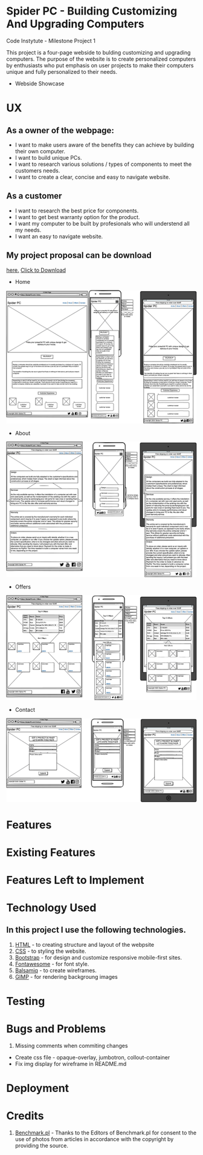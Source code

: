 # Spider PC - Building Customizing And Upgrading Computers

Code Instytute - Milestone Project 1

This project is a four-page webside to bulding customizing and upgrading computers. The purpose of the website is to create personalized computers by enthusiasts who put emphasis on user projects to make their computers unique and fully personalized to their needs.

+ Webside Showcase

# UX

## As a owner of the webpage:

+ I want to make users aware of the benefits they can achieve by building their own computer.
+ I want to build unique PCs.
+ I want to research various solutions / types of components to meet the customers needs.
+ I want to create a clear, concise and easy to navigate website.

## As a customer

+ I want to research the best price for components.
+ I want to get best warranty option for the product.
+ I want my computer to be built by profesionals who will understend all my needs.
+ I want an easy to navigate website.

## My project proposal can be download 
[here.](https://c86735f1-c044-4081-b870-fcb94f6ff86b.ws-eu01.gitpod.io/files/download/?id=36988fa9-edcb-4057-907c-d1fdc3ab5572)
<a href="https://c86735f1-c044-4081-b870-fcb94f6ff86b.ws-eu01.gitpod.io/files/download/?id=b6abc7b9-add2-4a51-925a-c385c441f6f6" download>Click to Download</a>

+ Home
<img src="readme/wireframe/Home.png">

+ About
<img src="readme/wireframe/About.png">

+ Offers
<img src="readme/wireframe/Offers.png">

+ Contact
<img src="readme/wireframe/Contact.png">


# Features

# Existing Features

# Features Left to Implement

# Technology Used

## In this project I use the following technologies.

1. [HTML](https://en.wikipedia.org/wiki/HTML) - to creating structure and layout of the webpsite
1. [CSS](https://en.wikipedia.org/wiki/CSS) - to styling the website.
1. [Bootstrap](https://getbootstrap.com/) - for design and customize responsive mobile-first sites.
1. [Fontawesome](https://fontawesome.com/start) - for font style.
1. [Balsamiq](https://balsamiq.com/wireframes/) - to create wireframes.
1. [GIMP](https://www.gimp.org/) - for rendering backgroung images

# Testing

# Bugs and Problems

1. Missing comments when commiting changes
+ Create css file - opaque-overlay, jumbotron, collout-container 
+ Fix img display for wireframe in README.md

# Deployment

# Credits

1. [Benchmark.pl](https://www.benchmark.pl/) - Thanks to the Editors of Benchmark.pl for consent to the use of photos from articles in accordance with the copyright by providing the source. 